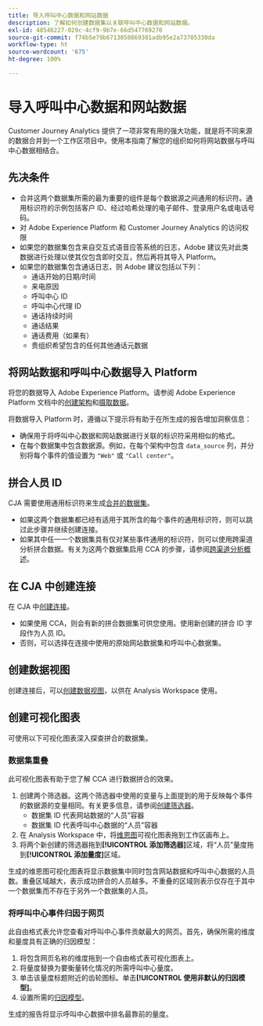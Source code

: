 ```yaml
---
title: 导入呼叫中心数据和网站数据
description: 了解如何创建数据集以关联呼叫中心数据和网站数据。
exl-id: 48546227-029c-4cf9-9b7e-66d547769270
source-git-commit: f74b5e79b6713050869301adb95e2a73705330da
workflow-type: ht
source-wordcount: '675'
ht-degree: 100%

---
```


# 导入呼叫中心数据和网站数据

Customer Journey Analytics 提供了一项非常有用的强大功能，就是将不同来源的数据合并到一个工作区项目中。使用本指南了解您的组织如何将网站数据与呼叫中心数据相结合。

## 先决条件

* 合并这两个数据集所需的最为重要的组件是每个数据源之间通用的标识符。通用标识符的示例包括客户 ID、经过哈希处理的电子邮件、登录用户名或电话号码。
* 对 Adobe Experience Platform 和 Customer Journey Analytics 的访问权限
* 如果您的数据集包含来自交互式语音应答系统的日志，Adobe 建议先对此类数据进行处理以使其仅包含即时交互，然后再将其导入 Platform。
* 如果您的数据集包含通话日志，则 Adobe 建议包括以下列：
   * 通话开始的日期/时间
   * 来电原因
   * 呼叫中心 ID
   * 呼叫中心代理 ID
   * 通话持续时间
   * 通话结果
   * 通话费用（如果有）
   * 贵组织希望包含的任何其他通话元数据

## 将网站数据和呼叫中心数据导入 Platform

将您的数据导入 Adobe Experience Platform。请参阅 Adobe Experience Platform 文档中的[创建架构](https://experienceleague.adobe.com/docs/experience-platform/xdm/tutorials/create-schema-ui.html?lang=zh-Hans)和[摄取数据](https://experienceleague.adobe.com/docs/experience-platform/ingestion/home.html?lang=zh-Hans)。

将数据导入 Platform 时，遵循以下提示将有助于在所生成的报告增加洞察信息：

* 确保用于将呼叫中心数据和网站数据进行关联的标识符采用相似的格式。
* 在每个数据集中包含数据源。例如，在每个架构中包含 `data_source` 列，并分别将每个事件的值设置为 `"Web"` 或 `"Call center"`。<!--mapper-->

## 拼合人员 ID

CJA 需要使用通用标识符来生成[合并的数据集](../connections/combined-dataset.md)。

* 如果这两个数据集都已经有适用于其所含的每个事件的通用标识符，则可以跳过此步骤并继续创建连接。
* 如果其中任一一个数据集具有仅对某些事件通用的标识符，则可以使用跨渠道分析拼合数据。有关为这两个数据集启用 CCA 的步骤，请参阅[跨渠道分析概述](/help/connections/cca/overview.md)。

## 在 CJA 中创建连接

在 CJA 中[创建连接](/help/connections/create-connection.md)。

* 如果使用 CCA，则会有新的拼合数据集可供您使用。使用新创建的拼合 ID 字段作为人员 ID。
* 否则，可以选择在连接中使用的原始网站数据集和呼叫中心数据集。

## 创建数据视图

创建连接后，可以[创建数据视图](/help/data-views/create-dataview.md)，以供在 Analysis Workspace 使用。<!-- page dimension last touch, session persistence -->
<!-- create calls metric using call center reason (requires data views 2.0). any column that triggers once per call -->

## 创建可视化图表

可使用以下可视化图表深入探查拼合的数据集。

### 数据集重叠

此可视化图表有助于您了解 CCA 进行数据拼合的效果。

1. 创建两个筛选器。这两个筛选器中使用的变量与上面提到的用于反映每个事件的数据源的变量相同。有关更多信息，请参阅[创建筛选器](/help/components/filters/create-filters.md)。
   * 数据集 ID 代表网站数据的“人员”容器
   * 数据集 ID 代表呼叫中心数据的“人员”容器
2. 在 Analysis Workspace 中，将[维恩图](/help/analysis-workspace/visualizations/venn.md)可视化图表拖到工作区画布上。
3. 将两个新创建的筛选器拖到&#x200B;**[!UICONTROL 添加筛选器]**&#x200B;区域，将“人员”量度拖到&#x200B;**[!UICONTROL 添加量度]**&#x200B;区域。

生成的维恩图可视化图表将显示数据集中同时包含网站数据和呼叫中心数据的人员数。重叠区域越大，表示成功拼合的人员越多。不重叠的区域则表示仅存在于其中一个数据集而不存在于另外一个数据集的人员。

### 将呼叫中心事件归因于网页

此自由格式表允许您查看对呼叫中心事件贡献最大的网页。首先，确保所需的维度和量度具有正确的归因模型：

1. 将包含网页名称的维度拖到一个自由格式表可视化图表上。
1. 将量度替换为要衡量转化情况的所需呼叫中心量度。
1. 单击该量度标题附近的齿轮图标。单击&#x200B;**[!UICONTROL 使用非默认的归因模型]**。
1. 设置所需的[归因模型](/help/data-views/create-dataview.md)。

生成的报告将显示呼叫中心数据中排名最靠前的量度。<!-- Complement with donut visualization -->

<!-- ### Flow between web data and call center

call reason as an exit dimension, web page name for previous pages

### Histogram


### Fallout

step 1: all sessions
step 2: purchase step 1
step 3: call

another good one

step 1: all sessions
step 2: 

Orrr we could also use dataset ID

### Site sections that result in a call within 30 minutes

Slide 4

Create a bunch of filters - facets to their business. Filters were used because they didn't have all of these in the same dimension, so they could create everything in this report as a single dimension (really filters)

wanted to understand when someone interacts with a facet, whats the highest percentage of people that abandon that channel to call them. not from volume perspective, but percentage perspective.

use sequential filters, but you lose the ability to use attribution IQ

## What to do when you've found insight -->
